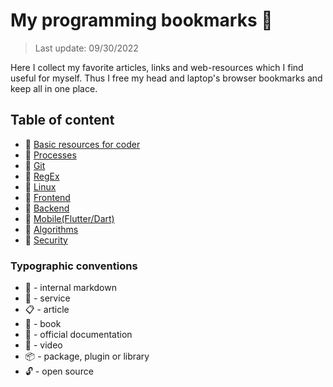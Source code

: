 # My programming bookmarks 📑

> Last update: 09/30/2022

Here I collect my favorite articles, links and web-resources which I find useful for myself.
Thus I free my head and laptop's browser bookmarks and keep all in one place.

## Table of content

- 🔖 [Basic resources for coder](./md/basic_prog_portals.md)
- 🔖 [Processes](./md/processes.md)
- 🔖 [Git](./md/git.md)
- 🔖 [RegEx](./md/regex.md)
- 🔖 [Linux](./md/linux.md)
- 🔖 [Frontend](./md/frontend/frontend.md)
- 🔖 [Backend](./md/backend/backend.md)
- 🔖 [Mobile(Flutter/Dart)](https://github.com/PavPavv/Dart_chsh)
- 🔖 [Algorithms](./md/algorithms.md)
- 🔖 [Security](./md/security.md)

### Typographic conventions

- 🔖 - internal markdown
- 🤖 - service
- 📋 - article
- 📖 - book
- 🧾 - official documentation
- 🎥 - video
- 📦 - package, plugin or library
- 🔓 - open source
